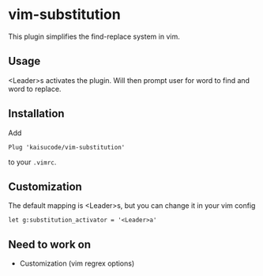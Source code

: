# vim-substitution

This plugin simplifies the find-replace system in vim. 


## Usage

\<Leader\>s activates the plugin. Will then prompt user for word to find and word to replace. 

## Installation

Add

```vim
Plug 'kaisucode/vim-substitution'
```

to your `.vimrc`.

## Customization
The default mapping is \<Leader\>s, but you can change it in your vim config
```vim
let g:substitution_activator = '<Leader>a'
```


## Need to work on
* Customization (vim regrex options)

